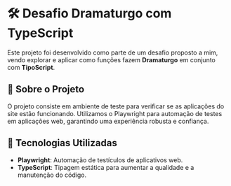 # 🛠 Desafio Dramaturgo com TypeScript

Este projeto foi desenvolvido como parte de um desafio proposto a mim, vendo explorar e aplicar como funções fazem **Dramaturgo** em conjunto com **TipoScript**.

## 🌟 Sobre o Projeto

O projeto consiste em ambiente de teste para verificar se as aplicações do site estão funcionando. Utilizamos o Playwright para automação de testes em aplicações web, garantindo uma experiência robusta e confiança.

## 🚀 Tecnologias Utilizadas

- **Playwright**: Automação de testículos de aplicativos web.
- **TypeScript**: Tipagem estática para aumentar a qualidade e a manutenção do código.
